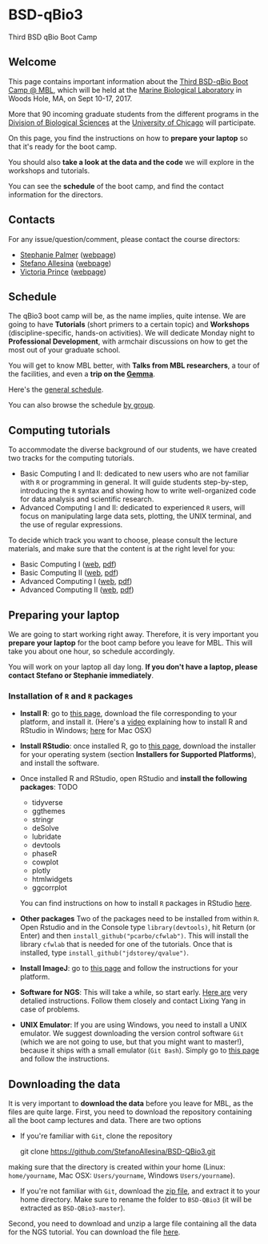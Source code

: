 # BSD-qBio3

Third BSD qBio Boot Camp

## Welcome

This page contains important information about the [Third BSD-qBio Boot Camp @ MBL](https://biosciences.uchicago.edu/content/mbl-bootcamp-2017), which will be held at the [Marine Biological Laboratory](http://www.mbl.edu/) in Woods Hole, MA, on Sept 10-17, 2017.

More that 90 incoming graduate students from the different programs in the [Division of Biological Sciences](https://biosciences.uchicago.edu) at the [University of Chicago](http://www.uchicago.edu) will participate.

On this page, you find the instructions on how to **prepare your laptop** so that it's ready for the boot camp.

You should also **take a look at the data and the code** we will explore in the workshops and tutorials.

You can see the **schedule** of the boot camp, and find the contact information for the directors.

## Contacts

For any issue/question/comment, please contact the course directors:

*   [Stephanie Palmer](mailto:sepalmer@uchicago.edu?Subject=Help%20BSD%20QBio) ([webpage](http://http//palmerlab.uchicago.edu))
*   [Stefano Allesina](mailto:sallesina@uchicago.edu?Subject=Help%20BSD%20QBio) ([webpage](http://allesinalab.uchicago.edu/))
*   [Victoria Prince](mailto:vprince@uchicago.edu?Subject=Help%20BSD%20QBio) ([webpage](https://princelab-sites.uchicago.edu/))

## Schedule

The qBio3 boot camp will be, as the name implies, quite intense. We are going to have **Tutorials** (short primers to a certain topic) and **Workshops** (discipline-specific, hands-on activities). We will dedicate Monday night to **Professional Development**, with armchair discussions on how to get the most out of your graduate school.

You will get to know MBL better, with **Talks from MBL researchers**, a tour of the facilities, and even a **trip on the [Gemma](http://www.sciencemetropolis.com/wp-content/uploads/2008/06/img_0782.jpg)**.

Here's the [general schedule](https://github.com/StefanoAllesina/BSD-QBio3/raw/master/schedule/GeneralSchedule.pdf).

You can also browse the schedule [by group](https://github.com/StefanoAllesina/BSD-QBio3/tree/master/schedule).

## Computing tutorials

To accommodate the diverse background of our students, we have created two tracks for the computing tutorials.

*   Basic Computing I and II: dedicated to new users who are not familiar with `R` or programming in general. It will guide students step-by-step, introducing the `R` syntax and showing how to write well-organized code for data analysis and scientific research.
*   Advanced Computing I and II: dedicated to experienced `R` users, will focus on manipulating large data sets, plotting, the UNIX terminal, and the use of regular expressions.

To decide which track you want to choose, please consult the lecture materials, and make sure that the content is at the right level for you:

*   Basic Computing I ([web](https://github.com/StefanoAllesina/BSD-QBio3/blob/master/tutorials/basic_computing_1/code/basic_computing_1.Rmd), [pdf](https://github.com/StefanoAllesina/BSD-QBio3/raw/master/tutorials/basic_computing_1/code/basic_computing_1.pdf))
*   Basic Computing II ([web](https://github.com/StefanoAllesina/BSD-QBio3/blob/master/tutorials/basic_computing_2/code/basic_computing_2.Rmd), [pdf](https://github.com/StefanoAllesina/BSD-QBio3/raw/master/tutorials/basic_computing_2/code/basic_computing_2.pdf))
*   Advanced Computing I ([web](https://github.com/StefanoAllesina/BSD-QBio3/blob/master/tutorials/advanced_computing_1/code/advanced_computing_1.Rmd), [pdf](https://github.com/StefanoAllesina/BSD-QBio2/raw/master/tutorials/advanced_computing_1/code/advanced_computing_1.pdf))
*   Advanced Computing II ([web](https://github.com/StefanoAllesina/BSD-QBio3/blob/master/tutorials/advanced_computing_2/code/advanced_computing_2.Rmd), [pdf](https://github.com/StefanoAllesina/BSD-QBio2/raw/master/tutorials/advanced_computing_2/code/advanced_computing_2.pdf))

## Preparing your laptop

We are going to start working right away. Therefore, it is very important you **prepare your laptop** for the boot camp before you leave for MBL. This will take you about one hour, so schedule accordingly.

You will work on your laptop all day long. **If you don't have a laptop, please contact Stefano or Stephanie immediately**.

### Installation of `R` and `R` packages

*   **Install R**: go to [this page](https://cran.rstudio.com/), download the file corresponding to your platform, and install it. (Here's a [video](https://www.youtube.com/watch?v=5ZbjUEg4a1g) explaining how to install R and RStudio in Windows; [here](https://www.youtube.com/watch?v=5rp9bkc68y0) for Mac OSX)

*   **Install RStudio**: once installed R, go to [this page](https://www.rstudio.com/products/rstudio/download2/), download the installer for your operating system (section **Installers for Supported Platforms**), and install the software.

*   Once installed R and RStudio, open RStudio and **install the following packages**: TODO

    *   tidyverse
    *   ggthemes
    *   stringr
    *   deSolve
    *   lubridate
    *   devtools
    *   phaseR
    *   cowplot
    *   plotly
    *   htmlwidgets
    *   ggcorrplot

    You can find instructions on how to install `R` packages in RStudio [here](https://www.youtube.com/watch?v=3RWb5U3X-T8).

* **Other packages** Two of the packages need to be installed from within `R`. Open Rstudio and in the Console type `library(devtools)`, hit Return (or Enter) and then `install_github("pcarbo/cfwlab")`. This will install the library `cfwlab` that is needed for one of the tutorials. Once that is installed,  type `install_github("jdstorey/qvalue")`.

* **Install ImageJ**: go to [this page](http://imagej.net/Fiji/Downloads) and follow the instructions for your platform.

* **Software for NGS**: This will take a while, so start early. [Here are](https://github.com/StefanoAllesina/BSD-QBio3/blob/master/workshops/yang/NGS_workshop_software_installation.pdf) very detalied instructions. Follow them closely and contact Lixing Yang in case of problems.  

* **UNIX Emulator**: If you are using Windows, you need to install a UNIX emulator. We suggest downloading the version control software `Git` (which we are not going to use, but that you might want to master!), because it ships with a small emulator (`Git Bash`). Simply go to [this page](https://git-scm.com/download/win) and follow the instructions.

## Downloading the data

It is very important to **download the data** before you leave for MBL, as the files are quite large. First, you need to download the repository containing all the boot camp lectures and data. There are two options

*   If you're familiar with `Git`, clone the repository

    git clone https://github.com/StefanoAllesina/BSD-QBio3.git

making sure that the directory is created within your home (Linux: `home/yourname`, Mac OSX: `Users/yourname`, Windows `Users/yourname`).

*   If you're not familiar with `Git`, download the [zip file](https://github.com/StefanoAllesina/BSD-QBio3/archive/master.zip), and extract it to your home directory. Make sure to rename the folder to `BSD-QBio3` (it will be extracted as `BSD-QBio3-master`).

Second, you need to download and unzip a large file containing all the data for the NGS tutorial. You can download the file [here](https://www.dropbox.com/s/kq7duts6i2heiup/ngs_workshop.zip?dl=0).


